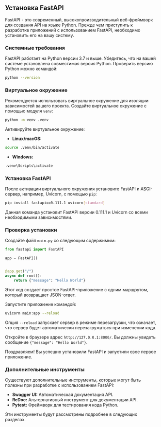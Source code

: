 ## Установка FastAPI

FastAPI - это современный, высокопроизводительный веб-фреймворк для создания API на языке Python. Прежде чем приступить к разработке приложений с использованием FastAPI, необходимо установить его на вашу систему. 

### Системные требования

FastAPI работает на Python версии 3.7 и выше. Убедитесь, что на вашей системе установлена совместимая версия Python. Проверить версию Python можно командой:

```bash
python --version
```

### Виртуальное окружение

Рекомендуется использовать виртуальное окружение для изоляции зависимостей вашего проекта. Создайте виртуальное окружение с помощью модуля `venv`:

```bash
python -m venv .venv
```

Активируйте виртуальное окружение:

- **Linux/macOS:**

```bash
source .venv/bin/activate
```

- **Windows:**

```bash
.venv\Scripts\activate
```

### Установка FastAPI

После активации виртуального окружения установите FastAPI и ASGI-сервер, например, Uvicorn, с помощью `pip`:

```bash
pip install fastapi==0.111.1 uvicorn[standard]
```

Данная команда установит FastAPI версии 0.111.1 и Uvicorn со всеми необходимыми зависимостями. 

### Проверка установки

Создайте файл `main.py` со следующим содержимым:

```python
from fastapi import FastAPI

app = FastAPI()


@app.get("/")
async def root():
    return {"message": "Hello World"}
```

Этот код создает простое FastAPI-приложение с одним маршрутом, который возвращает JSON-ответ. 

Запустите приложение командой:

```bash
uvicorn main:app --reload
```

Опция `--reload` запускает сервер в режиме перезагрузки, что означает, что сервер будет автоматически перезагружаться при изменении кода.

Откройте в браузере адрес `http://127.0.0.1:8000/`. Вы должны увидеть сообщение `{"message": "Hello World"}`. 

Поздравляем! Вы успешно установили FastAPI и запустили свое первое приложение. 

### Дополнительные инструменты

Существуют дополнительные инструменты, которые могут быть полезны при разработке с использованием FastAPI:

* **Swagger UI:** Автоматическая документация API.
* **ReDoc:** Альтернативный инструмент для документации API.
* **Pytest:** Фреймворк для тестирования кода Python.

Эти инструменты будут рассмотрены подробнее в следующих разделах.
